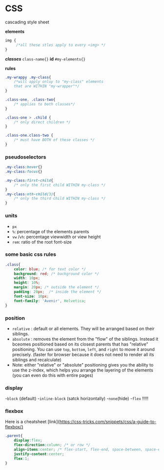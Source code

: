 # CSS

cascading style sheet

**elements**
```css 
img {
     /*all these stles apply to every <img> */
}
```

***classes*** 
`class-name{}`
**id**
`#my-elements{}`

**rules**
```css
.my-wrappy .my-class{
    /*will apply onluy to "my-class" elements
    that are WITHIN "my-wrapper"*/
}

.class-one, .class-two{
    /* applies to both classes*/
}

.class-one > .child {
    /* only direct children */
}

.class-one.class-two {
    /* must have BOTH of these classes */
}
```

### pseudoselectors 
```css 
.my-class:hover{}
.my-class:focus{}

.my-class:first-child{
    /* only the first child WITHIN my-class */
}
.my-class:nth-child(3){
    /* only the third child WITHIN my-class */
}
```

### units 
-  `px`
- `%`: percentage of the elements parents
- `vw` /`vh`: percentage viewwidth or view height
- `rem`: ratio of the root font-size

### some basic css rules
```css 
.class{
    color: blue; /* for text color */
    background: red; /* background color */
    width: 10px;
    height: 10%;
    margin: 20px; /* outside the element */ 
    padding: 20px;  /* inside the element */
    font-size: 10px;
    font-family: 'Avenir', Helvetica;
}

```

### position 
- `relative` : default or all elements. They will be arranged based on their siblings.
- `absolute` : removes the element from the "flow" of the siblings. Instead it bceomes positioned based on its closest parents that has "relative" positioning. You can use `top`, `bottom`, `left`, and `right` to move it around precisely. (faster for browser because it does not need to render all its siblings and recalculate)
- Note: either "relative" or "absolute" positioning gives you the ability to use the z-index, which helps you arrange the layering of the elements (you can even do this with entire pages)

### display 
-`block` (default)
-`inline-block` (satck horizontally)
-`none`(hide)
-`flex` !!!!!

### flexbox
Here is a cheatsheet [link]{https://css-tricks.com/snippets/css/a-guide-to-flexbox/}
```css
.parent{
    display:flex;
    flex-direction:column; /* or row */
    align-items:center; /* flex-start, flex-end, space-between, space-evenly  */
    justify-content:center;
    flex:1;
}
```


